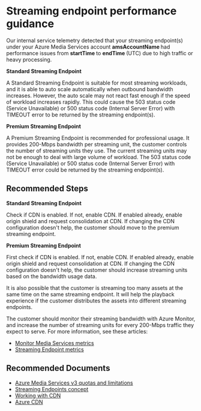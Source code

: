<properties pageTitle="Streaming endpoint performance guidance"
    description="Solution to streaming endpoint performance issues (status 503)"
    infoBubbleText="See details on the right"
    service="microsoft.media"
    resource="mediaservices"
    authors="Juliako"
    ms.author="juliako"
    displayOrder="1"
    articleId="mediaservices-insights-streamingendpoint-performance"
    diagnosticScenario=""
    selfHelpType="diagnostics"
    supportTopicIds=""
    resourceTags=""
    productPesIds="14885"
    cloudEnvironments="public"
/>

# Streaming endpoint performance guidance

Our internal service telemetry detected that your streaming endpoint(s) under your Azure Media Services account **<!--$amsAccountName--> amsAccountName <!--/$amsAccountName-->** had performance issues from  **<!--$startTime--> startTime <!--$startTime-->** to **<!--$endTime--> endTime <!--$endTime-->** (UTC) due to high traffic or heavy processing.

<!--issueDescription-->
**Standard Streaming Endpoint**

A Standard Streaming Endpoint is suitable for most streaming workloads, and it is able to auto scale automatically when outbound bandwidth increases. However, the auto scale may not react fast enough if the speed of workload increases rapidly. This could cause the 503 status code (Service Unavailable) or 500 status code (Internal Server Error) with TIMEOUT error to be returned by the streaming endpoint(s).

**Premium Streaming Endpoint**

A Premium Streaming Endpoint is recommended for professional usage. It provides 200-Mbps bandwidth per streaming unit, the customer controls the number of streaming units they use. The current streaming units may not be enough to deal with large volume of workload. The 503 status code (Service Unavailable) or 500 status code (Internal Server Error) with TIMEOUT error  could be returned by the streaming endpoint(s).
<!--/issueDescription-->

## **Recommended Steps**

**Standard Streaming Endpoint**

Check if CDN is enabled. If not, enable CDN. If enabled already, enable origin shield and request consolidation at CDN. If changing the CDN configuration doesn't help, the customer should move to the premium streaming endpoint.

**Premium Streaming Endpoint**

First check if CDN is enabled. If not, enable CDN. If enabled already, enable origin shield and request consolidation at CDN. If changing the CDN configuration doesn't help, the customer should increase streaming units based on the bandwidth usage data. 

It is also possible that the customer is streaming too many assets at the same time on the same streaming endpoint. It will help the playback experience if the customer distributes the assets into different streaming endpoints.

The customer should monitor their streaming bandwidth with Azure Monitor, and increase the number of streaming units for every 200-Mbps traffic they expect to serve. For more information, see these articles:

- [Monitor Media Services metrics](https://docs.microsoft.com/azure/media-services/latest/media-services-metrics-howto)
- [Streaming Endpoint metrics](https://docs.microsoft.com/azure/media-services/latest/media-services-metrics-diagnostic-logs#streaming-endpoint)

## **Recommended Documents**

* [Azure Media Services v3 quotas and limitations](https://docs.microsoft.com/azure/media-services/latest/limits-quotas-constraints)
* [Streaming Endpoints concept](https://docs.microsoft.com/azure/media-services/latest/streaming-endpoint-concept)
* [Working with CDN](https://docs.microsoft.com/azure/media-services/latest/streaming-endpoint-concept#working-with-cdn)
* [Azure CDN](https://docs.microsoft.com/azure/cdn/cdn-overview)

